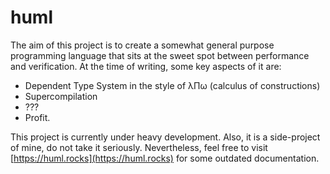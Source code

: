 
# huml

The aim of this project is to create a somewhat general purpose programming language that sits at the sweet spot between performance and verification.
At the time of writing, some key aspects of it are:

  - Dependent Type System in the style of λΠω (calculus of constructions)
  - Supercompilation
  - ???
  - Profit.

This project is currently under heavy development.
Also, it is a side-project of mine, do not take it seriously.
Nevertheless, feel free to visit [https://huml.rocks](https://huml.rocks) for some outdated documentation.

